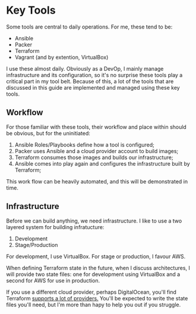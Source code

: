 # Key Tools
Some tools are central to daily operations. For me, these tend to be:

* Ansible
* Packer
* Terraform
* Vagrant (and by extention, VirtualBox)

I use these almost daily. Obviously as a DevOp, I mainly manage infrastructure and its configuration, so it's no surprise these tools play a critical part in my tool belt. Because of this, a lot of the tools that are discussed in this guide are implemented and managed using these key tools.

## Workflow
For those familiar with these tools, their workflow and place within should be obvious, but for the uninitiated:

1. Ansible Roles/Playbooks define how a tool is configured;
1. Packer uses Ansible and a cloud provider account to build images;
1. Terraform consumes those images and builds our infrastructure;
1. Ansible comes into play again and configures the infrastructure built by Terraform;

This work flow can be heavily automated, and this will be demonstrated in time.

## Infrastructure
Before we can build anything, we need infrastructure. I like to use a two layered system for building infratucture:

1. Development
1. Stage/Production

For development, I use VirtualBox. For stage or production, I favour AWS.

When defining Terraform state in the future, when I discuss architectures, I will provide two state files: one for development using VirtualBox and a second for AWS for use in production.

If you use a different cloud provider, perhaps DigitalOcean, you'll find Terraform [supports a lot of providers.](https://www.terraform.io/docs/providers/index.html) You'll be expected to write the state files you'll need, but I'm more than hapy to help you out if you struggle.
